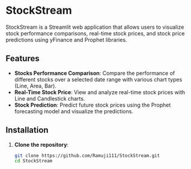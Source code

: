 # StockStream

StockStream is a Streamlit web application that allows users to visualize stock performance comparisons, real-time stock prices, and stock price predictions using yFinance and Prophet libraries.

## Features

- **Stocks Performance Comparison**: Compare the performance of different stocks over a selected date range with various chart types (Line, Area, Bar).
- **Real-Time Stock Price**: View and analyze real-time stock prices with Line and Candlestick charts.
- **Stock Prediction**: Predict future stock prices using the Prophet forecasting model and visualize the predictions.

## Installation

1. **Clone the repository**:
   ```bash
   git clone https://github.com/Ramuji111/StockStream.git
   cd StockStream
